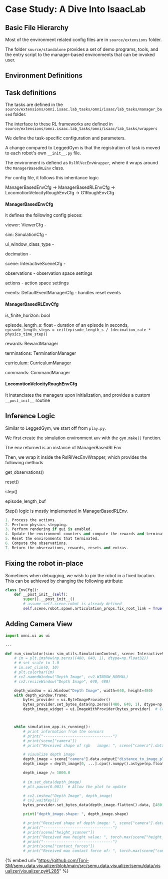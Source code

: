 # Case Study: A Dive Into IsaacLab



## Basic File Hierarchy

Most of the environment related config files are in `source/extensions` folder.&#x20;

The folder `source/standalone` provides a set of demo programs, tools, and the entry script to the manager-based environments that can be invoked user.





## Environment Definitions





## Task definitions

The tasks are defined in the `source/extensions/omni.isaac.lab_tasks/omni/isaac/lab_tasks/manager_based` folder.

The interface to these RL frameworks are defined in `source/extensions/omni.isaac.lab_tasks/omni/isaac/lab_tasks/wrappers`



We define the task-specific configuration and parameters.

A change compared to LeggedGym is that the registration of task is moved to each robot's own `__init__.py` file.



The environment is defiend as `RslRlVecEnvWrapper`, where it wraps around the `ManagerBasedRLEnv` class.



For config file, it follows this inheritance logic

ManagerBasedEnvCfg -> ManagerBasedRLEnvCfg -> LocomotionVelocityRoughEnvCfg -> G1RoughEnvCfg

#### ManagerBasedEnvCfg

it defines the following config pieces:

viewer: ViewerCfg -&#x20;

sim: SimulationCfg -&#x20;

ui\_window\_class\_type -&#x20;

decimation -&#x20;

scene: InteractiveSceneCfg -&#x20;

observations - observation space settings

actions - action space settings

events: DefaultEventManagerCfg - handles reset events



#### ManagerBasedRLEnvCfg

is\_finite\_horizon: bool

episode\_length\_s: float - duration of an episode in seconds, `episode_length_steps = ceil(episode_length_s / (decimation_rate * physics_time_step))`

rewards: RewardManager

terminations: TerminationManager

curriculum: CurriculumManager

commands: CommandManager



#### LocomotionVelocityRoughEnvCfg

It instanciates the managers upon initialization, and provides a custom `__post_init__` routine





## Inference Logic

Similar to LeggedGym, we start off from `play.py`.



We first create the simulation environment `env` with the `gym.make()` function.&#x20;

The env returned is an instance of ManagerBasedRLEnv



Then, we wrap it inside the RslRlVecEnvWrapper, which provides the following methods

get\_observations()

reset()

step()

episode\_length\_buf



Step() logic is mostly implemented in ManagerBasedRLEnv.

```python
1. Process the actions.
2. Perform physics stepping.
3. Perform rendering if gui is enabled.
4. Update the environment counters and compute the rewards and terminations.
5. Reset the environments that terminated.
6. Compute the observations.
7. Return the observations, rewards, resets and extras.
```









## Fixing the robot in-place

Sometimes when debugging, we wish to pin the robot in a fixed location. This can be achieved by changing the following attribute:

```python
class EnvCfg():
    def __post_init__(self):
        super().__post_init__()
        # assume self.scene.robot is already defined
        self.scene.robot.spawn.articulation_props.fix_root_link = True

```





















## Adding Camera View

```python
import omni.ui as ui

...

def run_simulator(sim: sim_utils.SimulationContext, scene: InteractiveScene):
    # im = plt.imshow(np.zeros((480, 640, 1), dtype=np.float32))
    # # set scale to 1.0
    # im.set_clim(0, 10)
    # plt.colorbar(im)
    # cv2.namedWindow("Depth Image", cv2.WINDOW_NORMAL)
    # cv2.resizeWindow("Depth Image", 640, 480)

    depth_window = ui.Window("Depth Image", width=640, height=480)
    with depth_window.frame:
        bytes_provider = ui.ByteImageProvider()
        bytes_provider.set_bytes_data(np.zeros((480, 640, 1), dtype=np.float32).flatten().data, [480, 640], ui.TextureFormat.R32_SFLOAT)
        depth_image_widget = ui.ImageWithProvider(bytes_provider)  # Create an image widget



```

```python

    while simulation_app.is_running():
        # print information from the sensors
        # print("-------------------------------")
        # print(scene["camera"])
        # print("Received shape of rgb   image: ", scene["camera"].data.output["rgb"].shape)

        # visualize depth image
        depth_image = scene["camera"].data.output["distance_to_image_plane"]
        depth_image = depth_image[0, ...].cpu().numpy().astype(np.float32)

        depth_image /= 1000.0
        
        # im.set_data(depth_image)
        # plt.pause(0.001)  # Allow the plot to update

        # cv2.imshow("Depth Image", depth_image)
        # cv2.waitKey(1)
        bytes_provider.set_bytes_data(depth_image.flatten().data, [480, 640], ui.TextureFormat.R32_SFLOAT)

        print("depth_image.shape: ", depth_image.shape)

        # print("Received shape of depth image: ", scene["camera"].data.output["distance_to_image_plane"].shape)
        # print("-------------------------------")
        # print(scene["height_scanner"])
        # print("Received max height value: ", torch.max(scene["height_scanner"].data.ray_hits_w[..., -1]).item())
        # print("-------------------------------")
        # print(scene["contact_forces"])
        # print("Received max contact force of: ", torch.max(scene["contact_forces"].data.net_forces_w).item())


```



{% embed url="https://github.com/Toni-SM/semu.data.visualizer/blob/main/src/semu.data.visualizer/semu/data/visualizer/visualizer.py#L285" %}











